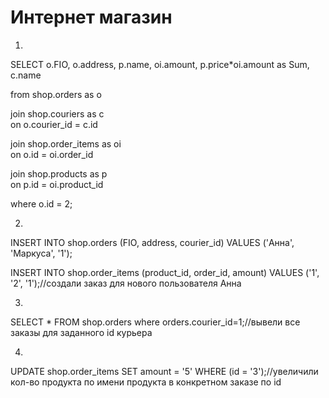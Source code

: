 # Интернет магазин
1.  
SELECT o.FIO, o.address, p.name, oi.amount, p.price*oi.amount as Sum, c.name   

from shop.orders as o  

join shop.couriers as c  
on o.courier_id = c.id  

join shop.order_items as oi  
on o.id = oi.order_id  

join shop.products as p  
on p.id = oi.product_id  

where o.id = 2; 

2.
INSERT INTO shop.orders (FIO, address, courier_id) VALUES ('Анна', 'Маркуса', '1');

INSERT INTO shop.order_items (product_id, order_id, amount) VALUES ('1', '2', '1');//cоздали заказ для нового пользователя Анна 

3.
SELECT * FROM shop.orders where orders.courier_id=1;//вывели все заказы для заданного id курьера

4.
UPDATE shop.order_items SET amount = '5' WHERE (id = '3');//увеличили кол-во продукта по имени продукта в конкретном заказе по id


